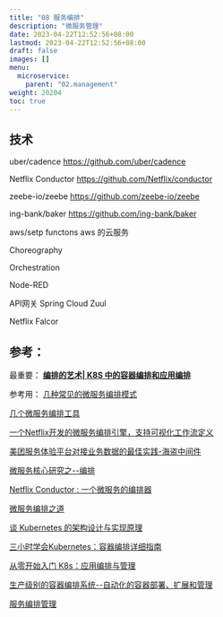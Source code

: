 ```yaml
---
title: "08 服务编排"
description: "微服务管理"
date: 2023-04-22T12:52:56+08:00
lastmod: 2023-04-22T12:52:56+08:00
draft: false
images: []
menu:
  microservice:
    parent: "02.management"
weight: 20204
toc: true
---
```



## 技术

uber/cadence
https://github.com/uber/cadence

Netflix Conductor
https://github.com/Netflix/conductor

zeebe-io/zeebe
https://github.com/zeebe-io/zeebe

ing-bank/baker
https://github.com/ing-bank/baker

aws/setp functons
aws 的云服务

Choreography

Orchestration

Node-RED

API网关
Spring Cloud Zuul

Netflix Falcor 



## 参考：
最重要：
[**编排的艺术| K8S 中的容器编排和应用编排**](https://zhuanlan.zhihu.com/p/36062500)

参考用：
[几种常见的微服务编排模式](https://blog.csdn.net/wp94302948/article/details/79653945)

[几个微服务编排工具](https://www.cnblogs.com/rongfengliang/p/10351589.html)

[一个Netflix开发的微服务编排引擎，支持可视化工作流定义](https://zhuanlan.zhihu.com/p/78925640)

[美团服务体验平台对接业务数据的最佳实践-海盗中间件](https://tech.meituan.com/2018/07/26/sep-service-arrange.html)

[微服务核心研究之--编排](https://www.jianshu.com/p/54e2e223dbac)

[Netflix Conductor : 一个微服务的编排器](https://www.infoq.cn/article/netflix-conductor-a-micro-service-orchestration)

[微服务编排之道](https://cloud.tencent.com/developer/article/1080207)

[谈 Kubernetes 的架构设计与实现原理](https://draveness.me/understanding-kubernetes/)

[三小时学会Kubernetes：容器编排详细指南](http://dockone.io/article/5132)

[从零开始入门 K8s：应用编排与管理](https://www.infoq.cn/article/bShSloggOsz3RyV6azfL)

[生产级别的容器编排系统--自动化的容器部署、扩展和管理](https://kubernetes.io/zh/)

[服务编排管理](https://jimmysong.io/kubernetes-handbook/practice/services-management-tool.html)
